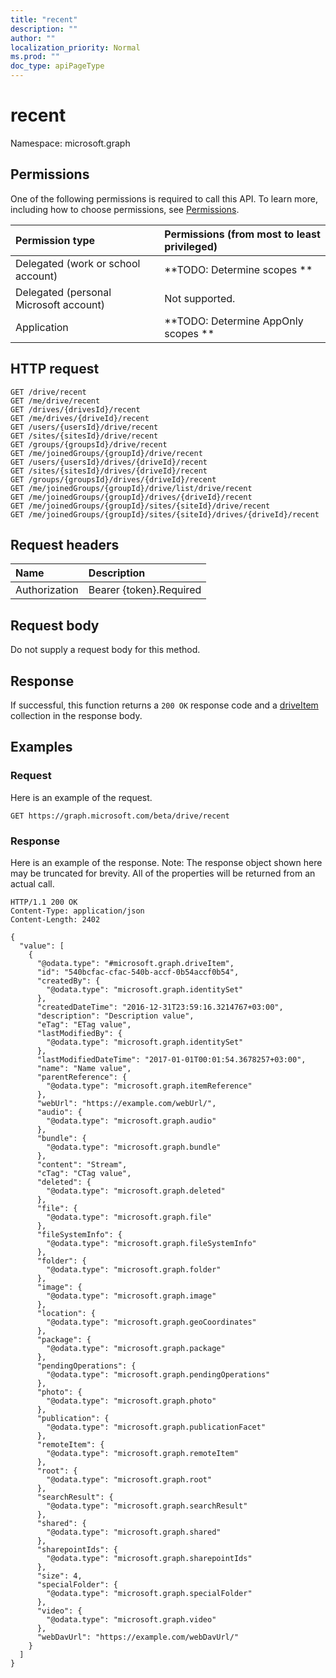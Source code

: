 ```yaml
---
title: "recent"
description: ""
author: ""
localization_priority: Normal
ms.prod: ""
doc_type: apiPageType
---
```


# recent

Namespace: microsoft.graph



## Permissions
One of the following permissions is required to call this API. To learn more, including how to choose permissions, see [Permissions](/concepts/permissions-reference.md).

|Permission type|Permissions (from most to least privileged)|
|:---|:---|
|Delegated (work or school account)|**TODO: Determine scopes **|
|Delegated (personal Microsoft account)|Not supported.|
|Application|**TODO: Determine AppOnly scopes **|

## HTTP request
<!-- {
  "blockType": "ignored"
}
-->
``` http
GET /drive/recent
GET /me/drive/recent
GET /drives/{drivesId}/recent
GET /me/drives/{driveId}/recent
GET /users/{usersId}/drive/recent
GET /sites/{sitesId}/drive/recent
GET /groups/{groupsId}/drive/recent
GET /me/joinedGroups/{groupId}/drive/recent
GET /users/{usersId}/drives/{driveId}/recent
GET /sites/{sitesId}/drives/{driveId}/recent
GET /groups/{groupsId}/drives/{driveId}/recent
GET /me/joinedGroups/{groupId}/drive/list/drive/recent
GET /me/joinedGroups/{groupId}/drives/{driveId}/recent
GET /me/joinedGroups/{groupId}/sites/{siteId}/drive/recent
GET /me/joinedGroups/{groupId}/sites/{siteId}/drives/{driveId}/recent
```

## Request headers
|Name|Description|
|:---|:---|
|Authorization|Bearer {token}.Required|

## Request body
Do not supply a request body for this method.

## Response
If successful, this function returns a `200 OK` response code and a [driveItem](../resources/driveitem.md) collection in the response body.

## Examples

### Request
Here is an example of the request.
<!-- {
  "blockType": "request",
  "name": "drive_recent"
}
-->
``` http
GET https://graph.microsoft.com/beta/drive/recent
```

### Response
Here is an example of the response. Note: The response object shown here may be truncated for brevity. All of the properties will be returned from an actual call.
<!-- {
  "blockType": "response",
  "truncated": true,
  "@odata.type": "collection(microsoft.graph.driveitem)"
}
-->
``` http
HTTP/1.1 200 OK
Content-Type: application/json
Content-Length: 2402

{
  "value": [
    {
      "@odata.type": "#microsoft.graph.driveItem",
      "id": "540bcfac-cfac-540b-accf-0b54accf0b54",
      "createdBy": {
        "@odata.type": "microsoft.graph.identitySet"
      },
      "createdDateTime": "2016-12-31T23:59:16.3214767+03:00",
      "description": "Description value",
      "eTag": "ETag value",
      "lastModifiedBy": {
        "@odata.type": "microsoft.graph.identitySet"
      },
      "lastModifiedDateTime": "2017-01-01T00:01:54.3678257+03:00",
      "name": "Name value",
      "parentReference": {
        "@odata.type": "microsoft.graph.itemReference"
      },
      "webUrl": "https://example.com/webUrl/",
      "audio": {
        "@odata.type": "microsoft.graph.audio"
      },
      "bundle": {
        "@odata.type": "microsoft.graph.bundle"
      },
      "content": "Stream",
      "cTag": "CTag value",
      "deleted": {
        "@odata.type": "microsoft.graph.deleted"
      },
      "file": {
        "@odata.type": "microsoft.graph.file"
      },
      "fileSystemInfo": {
        "@odata.type": "microsoft.graph.fileSystemInfo"
      },
      "folder": {
        "@odata.type": "microsoft.graph.folder"
      },
      "image": {
        "@odata.type": "microsoft.graph.image"
      },
      "location": {
        "@odata.type": "microsoft.graph.geoCoordinates"
      },
      "package": {
        "@odata.type": "microsoft.graph.package"
      },
      "pendingOperations": {
        "@odata.type": "microsoft.graph.pendingOperations"
      },
      "photo": {
        "@odata.type": "microsoft.graph.photo"
      },
      "publication": {
        "@odata.type": "microsoft.graph.publicationFacet"
      },
      "remoteItem": {
        "@odata.type": "microsoft.graph.remoteItem"
      },
      "root": {
        "@odata.type": "microsoft.graph.root"
      },
      "searchResult": {
        "@odata.type": "microsoft.graph.searchResult"
      },
      "shared": {
        "@odata.type": "microsoft.graph.shared"
      },
      "sharepointIds": {
        "@odata.type": "microsoft.graph.sharepointIds"
      },
      "size": 4,
      "specialFolder": {
        "@odata.type": "microsoft.graph.specialFolder"
      },
      "video": {
        "@odata.type": "microsoft.graph.video"
      },
      "webDavUrl": "https://example.com/webDavUrl/"
    }
  ]
}
```

